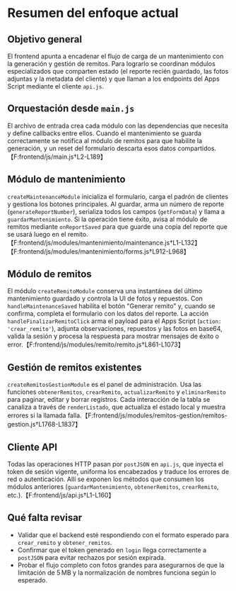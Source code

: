 # Resumen del enfoque actual

## Objetivo general
El frontend apunta a encadenar el flujo de carga de un mantenimiento con la generación y gestión de remitos. Para lograrlo se coordinan módulos especializados que comparten estado (el reporte recién guardado, las fotos adjuntas y la metadata del cliente) y que llaman a los endpoints del Apps Script mediante el cliente `api.js`.

## Orquestación desde `main.js`
El archivo de entrada crea cada módulo con las dependencias que necesita y define callbacks entre ellos. Cuando el mantenimiento se guarda correctamente se notifica al módulo de remitos para que habilite la generación, y un reset del formulario descarta esos datos compartidos.【F:frontend/js/main.js†L2-L189】

## Módulo de mantenimiento
`createMaintenanceModule` inicializa el formulario, carga el padrón de clientes y gestiona los botones principales. Al guardar, arma un número de reporte (`generateReportNumber`), serializa todos los campos (`getFormData`) y llama a `guardarMantenimiento`. Si la operación tiene éxito, avisa al módulo de remitos mediante `onReportSaved` para que guarde una copia del reporte que se usará luego en el remito.【F:frontend/js/modules/mantenimiento/maintenance.js†L1-L132】【F:frontend/js/modules/mantenimiento/forms.js†L912-L968】

## Módulo de remitos
El módulo `createRemitoModule` conserva una instantánea del último mantenimiento guardado y controla la UI de fotos y repuestos. Con `handleMaintenanceSaved` habilita el botón "Generar remito" y, cuando se confirma, completa el formulario con los datos del reporte. La acción `handleFinalizarRemitoClick` arma el payload para el Apps Script (`action: 'crear_remito'`), adjunta observaciones, repuestos y las fotos en base64, valida la sesión y procesa la respuesta para mostrar mensajes de éxito o error.【F:frontend/js/modules/remito/remito.js†L861-L1073】

## Gestión de remitos existentes
`createRemitosGestionModule` es el panel de administración. Usa las funciones `obtenerRemitos`, `crearRemito`, `actualizarRemito` y `eliminarRemito` para paginar, editar y borrar registros. Cada interacción de la tabla se canaliza a través de `renderListado`, que actualiza el estado local y muestra errores si la llamada falla.【F:frontend/js/modules/remitos-gestion/remitos-gestion.js†L1768-L1837】

## Cliente API
Todas las operaciones HTTP pasan por `postJSON` en `api.js`, que inyecta el token de sesión vigente, uniforma los encabezados y traduce los errores de red o autenticación. Allí se exponen los métodos que consumen los módulos anteriores (`guardarMantenimiento`, `obtenerRemitos`, `crearRemito`, etc.).【F:frontend/js/api.js†L1-L160】

## Qué falta revisar
- Validar que el backend esté respondiendo con el formato esperado para `crear_remito` y `obtener_remitos`.
- Confirmar que el token generado en `login` llega correctamente a `postJSON` para evitar rechazos por sesión expirada.
- Probar el flujo completo con fotos grandes para asegurarnos de que la limitación de 5 MB y la normalización de nombres funciona según lo esperado.
